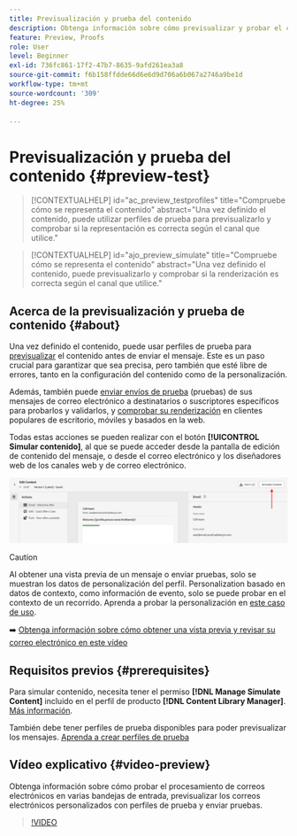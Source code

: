 ```yaml
---
title: Previsualización y prueba del contenido
description: Obtenga información sobre cómo previsualizar y probar el contenido.
feature: Preview, Proofs
role: User
level: Beginner
exl-id: 736fc861-17f2-47b7-8635-9afd261ea3a8
source-git-commit: f6b158ffdde66d6e6d9d706a6b067a2746a9be1d
workflow-type: tm+mt
source-wordcount: '309'
ht-degree: 25%

---
```


# Previsualización y prueba del contenido {#preview-test}

>[!CONTEXTUALHELP]
>id="ac_preview_testprofiles"
>title="Compruebe cómo se representa el contenido"
>abstract="Una vez definido el contenido, puede utilizar perfiles de prueba para previsualizarlo y comprobar si la representación es correcta según el canal que utilice."

>[!CONTEXTUALHELP]
>id="ajo_preview_simulate"
>title="Compruebe cómo se representa el contenido"
>abstract="Una vez definido el contenido, puede previsualizarlo y comprobar si la renderización es correcta según el canal que utilice."

## Acerca de la previsualización y prueba de contenido {#about}

Una vez definido el contenido, puede usar perfiles de prueba para [previsualizar](preview.md) el contenido antes de enviar el mensaje. Este es un paso crucial para garantizar que sea precisa, pero también que esté libre de errores, tanto en la configuración del contenido como de la personalización.

Además, también puede [enviar envíos de prueba](proofs.md) (pruebas) de sus mensajes de correo electrónico a destinatarios o suscriptores específicos para probarlos y validarlos, y [comprobar su renderización](rendering.md) en clientes populares de escritorio, móviles y basados en la web.

Todas estas acciones se pueden realizar con el botón **[!UICONTROL Simular contenido]**, al que se puede acceder desde la pantalla de edición de contenido del mensaje, o desde el correo electrónico y los diseñadores web de los canales web y de correo electrónico.

![](../email/assets/email-preview-button.png)

>[!CAUTION]
>
>Al obtener una vista previa de un mensaje o enviar pruebas, solo se muestran los datos de personalización del perfil. Personalization basado en datos de contexto, como información de evento, solo se puede probar en el contexto de un recorrido. Aprenda a probar la personalización en [este caso de uso](../personalization/personalization-use-case.md).

➡️ [Obtenga información sobre cómo obtener una vista previa y revisar su correo electrónico en este vídeo](#video-preview)

## Requisitos previos {#prerequisites}

Para simular contenido, necesita tener el permiso **[!DNL Manage Simulate Content]** incluido en el perfil de producto **[!DNL Content Library Manager]**. [Más información](../administration/ootb-product-profiles.md#content-library-manager).

También debe tener perfiles de prueba disponibles para poder previsualizar los mensajes. [Aprenda a crear perfiles de prueba](../audience/creating-test-profiles.md)

## Vídeo explicativo {#video-preview}

Obtenga información sobre cómo probar el procesamiento de correos electrónicos en varias bandejas de entrada, previsualizar los correos electrónicos personalizados con perfiles de prueba y enviar pruebas.

>[!VIDEO](https://video.tv.adobe.com/v/3425026?quality=12)
